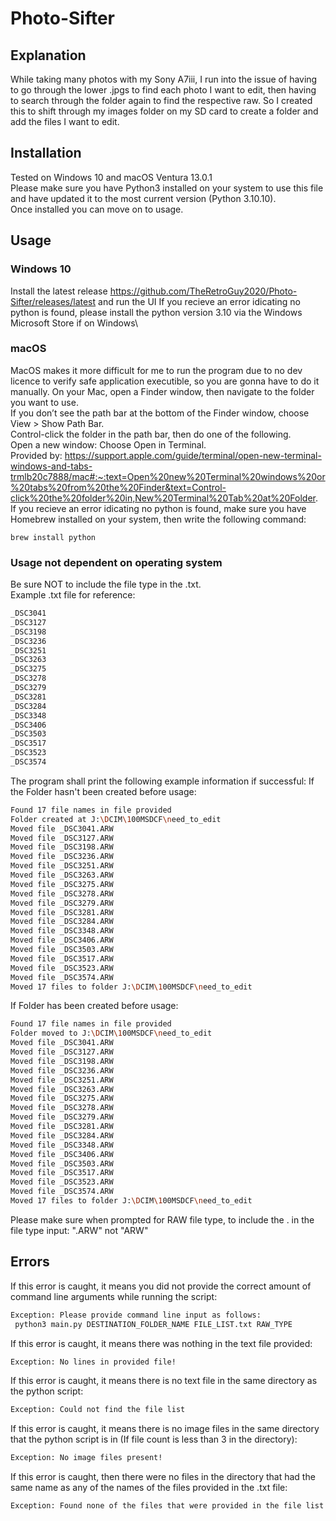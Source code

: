 # Photo-Sifter
## Explanation
While taking many photos with my Sony A7iii, I run into the issue of having to go through the lower .jpgs to find each photo I want to edit, then having to search through the folder again to find the respective raw. So I created this to shift through my images folder on my SD card to create a folder and add the files I want to edit.

## Installation
Tested on Windows 10 and macOS Ventura 13.0.1\
Please make sure you have Python3 installed on your system to use this file and have updated it to the most current version (Python 3.10.10).\
Once installed you can move on to usage.

## Usage
### Windows 10
Install the latest release https://github.com/TheRetroGuy2020/Photo-Sifter/releases/latest and run the UI
If you recieve an error idicating no python is found, please install the python version 3.10 via the Windows Microsoft Store if on Windows\
### macOS
MacOS makes it more difficult for me to run the program due to no dev licence to verify safe application executible, so you are gonna have to do it manually.
On your Mac, open a Finder window, then navigate to the folder you want to use.\
If you don’t see the path bar at the bottom of the Finder window, choose View > Show Path Bar.\
Control-click the folder in the path bar, then do one of the following.\
Open a new window: Choose Open in Terminal.\
Provided by: https://support.apple.com/guide/terminal/open-new-terminal-windows-and-tabs-trmlb20c7888/mac#:~:text=Open%20new%20Terminal%20windows%20or%20tabs%20from%20the%20Finder&text=Control-click%20the%20folder%20in,New%20Terminal%20Tab%20at%20Folder. \
If you recieve an error idicating no python is found, make sure you have Homebrew installed on your system, then write the following command:
```base
brew install python
```
### Usage not dependent on operating system
Be sure NOT to include the file type in the .txt.\
Example .txt file for reference:
```txt
_DSC3041
_DSC3127
_DSC3198
_DSC3236
_DSC3251
_DSC3263
_DSC3275
_DSC3278
_DSC3279
_DSC3281
_DSC3284
_DSC3348
_DSC3406
_DSC3503
_DSC3517
_DSC3523
_DSC3574
```
The program shall print the following example information if successful:
If the Folder hasn't been created before usage:
```bash
Found 17 file names in file provided
Folder created at J:\DCIM\100MSDCF\need_to_edit
Moved file _DSC3041.ARW
Moved file _DSC3127.ARW
Moved file _DSC3198.ARW
Moved file _DSC3236.ARW
Moved file _DSC3251.ARW
Moved file _DSC3263.ARW
Moved file _DSC3275.ARW
Moved file _DSC3278.ARW
Moved file _DSC3279.ARW
Moved file _DSC3281.ARW
Moved file _DSC3284.ARW
Moved file _DSC3348.ARW
Moved file _DSC3406.ARW
Moved file _DSC3503.ARW
Moved file _DSC3517.ARW
Moved file _DSC3523.ARW
Moved file _DSC3574.ARW
Moved 17 files to folder J:\DCIM\100MSDCF\need_to_edit
```
If Folder has been created before usage:
```bash
Found 17 file names in file provided
Folder moved to J:\DCIM\100MSDCF\need_to_edit
Moved file _DSC3041.ARW
Moved file _DSC3127.ARW
Moved file _DSC3198.ARW
Moved file _DSC3236.ARW
Moved file _DSC3251.ARW
Moved file _DSC3263.ARW
Moved file _DSC3275.ARW
Moved file _DSC3278.ARW
Moved file _DSC3279.ARW
Moved file _DSC3281.ARW
Moved file _DSC3284.ARW
Moved file _DSC3348.ARW
Moved file _DSC3406.ARW
Moved file _DSC3503.ARW
Moved file _DSC3517.ARW
Moved file _DSC3523.ARW
Moved file _DSC3574.ARW
Moved 17 files to folder J:\DCIM\100MSDCF\need_to_edit
```
Please make sure when prompted for RAW file type, to include the . in the file type input: ".ARW" not "ARW"
## Errors
If this error is caught, it means you did not provide the correct amount of command line arguments while running the script:
```bash
Exception: Please provide command line input as follows:
 python3 main.py DESTINATION_FOLDER_NAME FILE_LIST.txt RAW_TYPE
 ```
 If this error is caught, it means there was nothing in the text file provided:
 ```bash
 Exception: No lines in provided file!
 ```
 If this error is caught, it means there is no text file in the same directory as the python script:
 ```bash
 Exception: Could not find the file list
 ```
 If this error is caught, it means there is no image files in the same directory that the python script is in (If file count is less than 3 in the directory):
 ```bash
 Exception: No image files present!
 ```
 If this error is caught, then there were no files in the directory that had the same name as any of the names of the files provided in the .txt file:
 ```bash
 Exception: Found none of the files that were provided in the file list!
